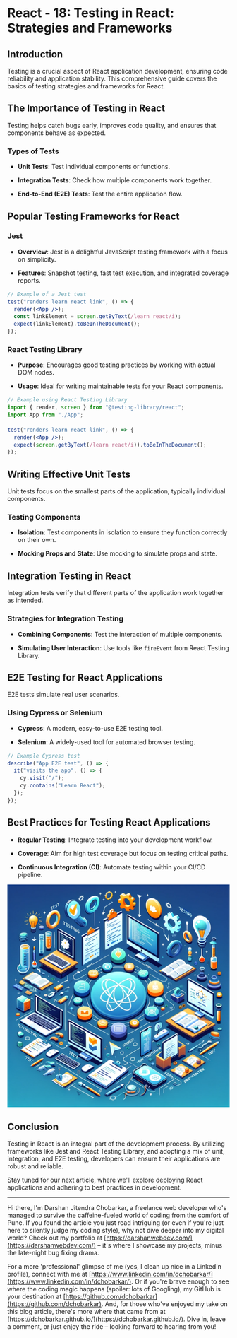 # React - 18: Testing in React: Strategies and Frameworks

## Introduction

Testing is a crucial aspect of React application development, ensuring code reliability and application stability. This comprehensive guide covers the basics of testing strategies and frameworks for React.

## The Importance of Testing in React

Testing helps catch bugs early, improves code quality, and ensures that components behave as expected.

### Types of Tests

- **Unit Tests**: Test individual components or functions.

- **Integration Tests**: Check how multiple components work together.

- **End-to-End (E2E) Tests**: Test the entire application flow.

## Popular Testing Frameworks for React

### Jest

- **Overview**: Jest is a delightful JavaScript testing framework with a focus on simplicity.

- **Features**: Snapshot testing, fast test execution, and integrated coverage reports.

```jsx
// Example of a Jest test
test("renders learn react link", () => {
  render(<App />);
  const linkElement = screen.getByText(/learn react/i);
  expect(linkElement).toBeInTheDocument();
});
```

### React Testing Library

- **Purpose**: Encourages good testing practices by working with actual DOM nodes.

- **Usage**: Ideal for writing maintainable tests for your React components.

```jsx
// Example using React Testing Library
import { render, screen } from "@testing-library/react";
import App from "./App";

test("renders learn react link", () => {
  render(<App />);
  expect(screen.getByText(/learn react/i)).toBeInTheDocument();
});
```

## Writing Effective Unit Tests

Unit tests focus on the smallest parts of the application, typically individual components.

### Testing Components

- **Isolation**: Test components in isolation to ensure they function correctly on their own.

- **Mocking Props and State**: Use mocking to simulate props and state.

## Integration Testing in React

Integration tests verify that different parts of the application work together as intended.

### Strategies for Integration Testing

- **Combining Components**: Test the interaction of multiple components.

- **Simulating User Interaction**: Use tools like `fireEvent` from React Testing Library.

## E2E Testing for React Applications

E2E tests simulate real user scenarios.

### Using Cypress or Selenium

- **Cypress**: A modern, easy-to-use E2E testing tool.

- **Selenium**: A widely-used tool for automated browser testing.

```jsx
// Example Cypress test
describe("App E2E test", () => {
  it("visits the app", () => {
    cy.visit("/");
    cy.contains("Learn React");
  });
});
```

## Best Practices for Testing React Applications

- **Regular Testing**: Integrate testing into your development workflow.

- **Coverage**: Aim for high test coverage but focus on testing critical paths.

- **Continuous Integration (CI)**: Automate testing within your CI/CD pipeline.

![React Concepts](images/react_blog_18.png "Testing in React")

## Conclusion

Testing in React is an integral part of the development process. By utilizing frameworks like Jest and React Testing Library, and adopting a mix of unit, integration, and E2E testing, developers can ensure their applications are robust and reliable.

Stay tuned for our next article, where we'll explore deploying React applications and adhering to best practices in development.

---

Hi there, I'm Darshan Jitendra Chobarkar, a freelance web developer who's managed to survive the caffeine-fueled world of coding from the comfort of Pune. If you found the article you just read intriguing (or even if you're just here to silently judge my coding style), why not dive deeper into my digital world? Check out my portfolio at [https://darshanwebdev.com/](https://darshanwebdev.com/) – it's where I showcase my projects, minus the late-night bug fixing drama.

For a more 'professional' glimpse of me (yes, I clean up nice in a LinkedIn profile), connect with me at [https://www.linkedin.com/in/dchobarkar/](https://www.linkedin.com/in/dchobarkar/). Or if you're brave enough to see where the coding magic happens (spoiler: lots of Googling), my GitHub is your destination at [https://github.com/dchobarkar](https://github.com/dchobarkar). And, for those who've enjoyed my take on this blog article, there's more where that came from at [https://dchobarkar.github.io/](https://dchobarkar.github.io/). Dive in, leave a comment, or just enjoy the ride – looking forward to hearing from you!

